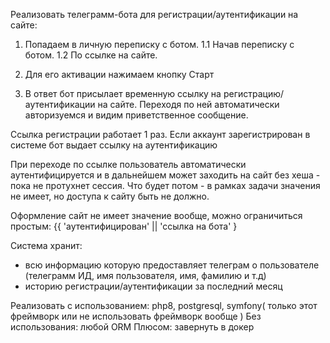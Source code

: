 Реализовать телеграмм-бота для регистрации/аутентификации на сайте:

1. Попадаем в личную переписку с ботом.
1.1 Начав переписку с ботом.
1.2 По ссылке на сайте.

2. Для его активации нажимаем кнопку Старт

3. В ответ бот присылает временную ссылку на регистрацию/аутентификации на сайте. Переходя по ней автоматически авторизуемся и видим приветственное сообщение.

Ссылка регистрации работает 1 раз.
Если аккаунт зарегистрирован в системе бот выдает ссылку на аутентификацию

При переходе по ссылке пользователь автоматически аутентифицируется и в дальнейшем может заходить на сайт без хеша - пока не протухнет сессия. Что будет потом - в рамках задачи значения не имеет, но доступа к сайту быть не должно.

Оформление сайт не имеет значение вообще, можно ограничиться простым: {{ 'аутентифицирован' || 'ссылка на бота' }

Система хранит:
- всю информацию которую предоставляет телеграм о пользователе (телеграмм ИД, имя пользователя, имя, фамилию и т.д)
- историю регистрации/аутентификации за последний месяц

Реализовать с использованием: php8, postgresql, symfony( только этот фреймворк или не использовать фреймворк вообще )
Без использования: любой ORM
Плюсом: завернуть в докер
